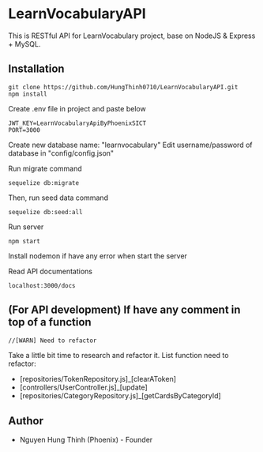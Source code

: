 # LearnVocabularyAPI
This is RESTful API for LearnVocabulary project, base on NodeJS &amp; Express + MySQL.

## Installation
```
git clone https://github.com/HungThinh0710/LearnVocabularyAPI.git
npm install
```
Create .env file in project and paste below
```
JWT_KEY=LearnVocabularyApiByPhoenixSICT
PORT=3000
```
Create new database name: "learnvocabulary"
Edit username/password of database in "config/config.json"

Run migrate command 
```
sequelize db:migrate
```
Then, run seed data command
```
sequelize db:seed:all
```
Run server
```
npm start
```

Install nodemon if have any error when start the server

Read API documentations 
```
localhost:3000/docs
```
## (For API development) If have any comment in top of a function
```bash
//[WARN] Need to refactor
```
Take a little bit time to research and refactor it.
List function need to refactor:
- [repositories/TokenRepository.js]_[clearAToken]
- [controllers/UserController.js]_[update]
- [repositories/CategoryRepository.js]_[getCardsByCategoryId]
## Author
- Nguyen Hung Thinh (Phoenix) - Founder
